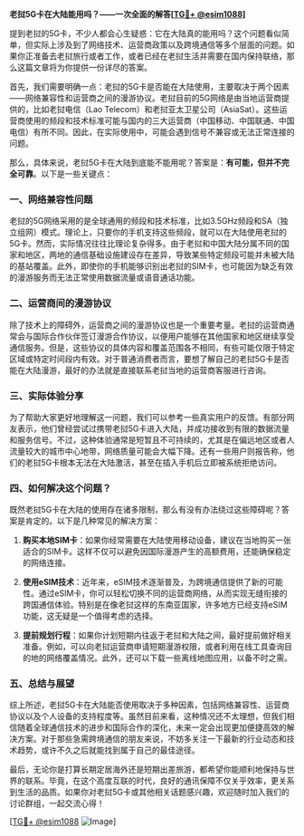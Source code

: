 **老挝5G卡在大陆能用吗？——一次全面的解答[[TG💪+ @esim1088](https://t.me/s/esim1088)]**

提到老挝的5G卡，不少人都会心生疑惑：它在大陆真的能用吗？这个问题看似简单，但实际上涉及到了网络技术、运营商政策以及跨境通信等多个层面的问题。如果你正准备去老挝旅行或者工作，或者已经在老挝生活并需要在国内保持联络，那么这篇文章将为你提供一份详尽的答案。

首先，我们需要明确一点：老挝的5G卡是否能在大陆使用，主要取决于两个因素——网络兼容性和运营商之间的漫游协议。老挝目前的5G网络是由当地运营商提供的，比如老挝电信（Lao Telecom）和老挝亚太卫星公司（AsiaSat）。这些运营商使用的频段和技术标准可能与国内的三大运营商（中国移动、中国联通、中国电信）有所不同。因此，在实际使用中，可能会遇到信号不兼容或无法正常连接的问题。

那么，具体来说，老挝5G卡在大陆到底能不能用呢？答案是：**有可能，但并不完全可靠**。以下是一些关键点：

### 一、网络兼容性问题

老挝的5G网络采用的是全球通用的频段和技术标准，比如3.5GHz频段和SA（独立组网）模式。理论上，只要你的手机支持这些频段，就可以在大陆使用老挝的5G卡。然而，实际情况往往比理论复杂得多。由于老挝和中国大陆分属不同的国家和地区，两地的通信基础设施建设存在差异，导致某些特定频段可能并未被大陆的基站覆盖。此外，即使你的手机能够识别出老挝的SIM卡，也可能因为缺乏有效的漫游服务而无法正常使用数据流量或语音通话功能。

### 二、运营商间的漫游协议

除了技术上的障碍外，运营商之间的漫游协议也是一个重要考量。老挝的运营商通常会与国际合作伙伴签订漫游合作协议，以便用户能够在其他国家和地区继续享受通信服务。但是，这些协议的具体内容和覆盖范围各不相同，有些可能仅限于特定区域或特定时间段内有效。对于普通消费者而言，要想了解自己的老挝5G卡是否能在大陆漫游，最好的办法就是直接联系老挝当地的运营商客服进行咨询。

### 三、实际体验分享

为了帮助大家更好地理解这一问题，我们可以参考一些真实用户的反馈。有部分网友表示，他们曾经尝试过携带老挝5G卡进入大陆，并成功接收到有限的数据流量和服务信号。不过，这种体验通常是短暂且不可持续的，尤其是在偏远地区或者人流量较大的城市中心地带，网络质量可能会大幅下降。还有一些用户则报告称，他们的老挝5G卡根本无法在大陆激活，甚至在插入手机后立即被系统拒绝访问。

### 四、如何解决这个问题？

既然老挝5G卡在大陆的使用存在诸多限制，那么有没有办法绕过这些障碍呢？答案是肯定的。以下是几种常见的解决方案：

1. **购买本地SIM卡**：如果你经常需要在大陆使用移动设备，建议在当地购买一张适合的SIM卡。这样不仅可以避免因国际漫游产生的高额费用，还能确保稳定的网络连接。
   
2. **使用eSIM技术**：近年来，eSIM技术逐渐普及，为跨境通信提供了新的可能性。通过eSIM卡，你可以轻松切换不同的运营商网络，从而实现无缝衔接的跨国通信体验。特别是在像老挝这样的东南亚国家，许多地方已经支持eSIM功能，这无疑是一个值得考虑的选择。

3. **提前规划行程**：如果你计划短期内往返于老挝和大陆之间，最好提前做好相关准备。例如，可以向老挝运营商申请短期漫游权限，或者利用在线工具查询目的地的网络覆盖情况。此外，还可以下载一些离线地图应用，以备不时之需。

### 五、总结与展望

综上所述，老挝5G卡在大陆能否使用取决于多种因素，包括网络兼容性、运营商协议以及个人设备的支持程度等。虽然目前来看，这种情况还不太理想，但我们相信随着全球通信技术的进步和国际合作的深化，未来一定会出现更加便捷高效的解决方案。对于那些急需跨境通信的朋友来说，不妨多关注一下最新的行业动态和技术趋势，或许不久之后就能找到属于自己的最佳途径。

最后，无论你是打算长期定居海外还是短期出差旅游，都希望你能顺利地保持与世界的联系。毕竟，在这个高度互联的时代，良好的通讯保障不仅关乎效率，更关系到生活的品质。如果你对老挝5G卡或其他相关话题感兴趣，欢迎随时加入我们的讨论群组，一起交流心得！

[[TG💪+ @esim1088](https://t.me/s/esim1088) ![Image](https://i.postimg.cc/4NQfJmqS/Snipaste-2025-05-13-00-14-12.png)]